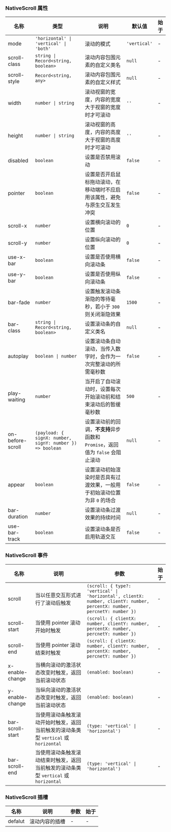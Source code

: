 ### NativeScroll 属性

| 名称             | 类型                                                     | 说明                                                                          | 默认值       | 始于 |
| ---------------- | -------------------------------------------------------- | ----------------------------------------------------------------------------- | ------------ | ---- |
| mode             | `'horizontal' \| 'vertical' \| 'both'`                   | 滚动的模式                                                                    | `'vertical'` | -    |
| scroll-class     | `string \| Record<string, boolean>`                      | 滚动内容包围元素的自定义类名                                                  | `null`       | -    |
| scroll-style     | `Record<string, any>`                                    | 滚动内容包围元素的自定义样式                                                  | `null`       | -    |
| width            | `number \| string`                                       | 滚动视窗的宽度，内容的宽度大于视窗的宽度时才可滚动                            | `''`         | -    |
| height           | `number \| string`                                       | 滚动视窗的高度，内容的高度大于视窗的高度时才可滚动                            | `''`         | -    |
| disabled         | `boolean`                                                | 设置是否禁用滚动                                                              | `false`      | -    |
| pointer          | `boolean`                                                | 设置是否开启鼠标拖动滚动，在移动端时不应启用该属性，避免与原生交互发生冲突    | `false`      | -    |
| scroll-x         | `number`                                                 | 设置横向滚动的位置                                                            | `0`          | -    |
| scroll-y         | `number`                                                 | 设置纵向滚动的位置                                                            | `0`          | -    |
| use-x-bar        | `boolean`                                                | 设置是否使用横向滚动条                                                        | `false`      | -    |
| use-y-bar        | `boolean`                                                | 设置是否使用纵向滚动条                                                        | `false`      | -    |
| bar-fade         | `number`                                                 | 设置触发滚动条渐隐的等待毫秒，若小于 `300` 则关闭渐隐效果                     | `1500`       | -    |
| bar-class        | `string \| Record<string, boolean>`                      | 设置滚动条的自定义类名                                                        | `null`       | -    |
| autoplay         | `boolean \| number`                                      | 设置滚动条自动滚动，当传入数字时，会作为一次完整滚动的所需毫秒数              | `false`      | -    |
| play-waiting     | `number`                                                 | 当开启了自动滚动时，设置每次开始滚动前和结束滚动后的暂缓毫秒数                | `500`        | -    |
| on-before-scroll | `(payload: { signX: number, signY: number }) => boolean` | 设置滚动前的回调，**不支持**异步函数和 `Promise`，返回值为 `false` 会阻止滚动 | `null`       | -    |
| appear           | `boolean`                                                | 设置滚动初始渲染时是否具有过渡效果，一般用于初始滚动位置为非 `0` 的场合       | `false`      | -    |
| bar-duration     | `number`                                                 | 设置滚动条过渡效果的持续时间                                                  | `null`       | -    |
| use-bar-track    | `boolean`                                                | 设置滚动条是否启用轨道交互                                                    | `false`      | -    |

### NativeScroll 事件

| 名称             | 说明                                                                                | 参数                                                                                                                    | 始于 |
| ---------------- | ----------------------------------------------------------------------------------- | ----------------------------------------------------------------------------------------------------------------------- | ---- |
| scroll           | 当以任意交互形式进行了滚动后触发                                                    | `(scroll: { type?: 'vertical' \| 'horizontal', clientX: number, clientY: number, percentX: number, percnetY: number })` | -    |
| scroll-start     | 当使用 pointer 滚动开始时触发                                                       | `(scroll: { clientX: number, clientY: number, percentX: number, percnetY: number })`                                    | -    |
| scroll-end       | 当使用 pointer 滚动结束时触发                                                       | `(scroll: { clientX: number, clientY: number, percentX: number, percnetY: number })`                                    | -    |
| x-enable-change  | 当横向滚动的激活状态改变时触发，返回当前滚动状态                                    | `(enabled: boolean)`                                                                                                    | -    |
| y-enable-change  | 当纵向滚动的激活状态改变时触发，返回当前滚动状态                                    | `(enabled: boolean)`                                                                                                    | -    |
| bar-scroll-start | 当使用滚动条触发滚动开始时触发，返回当前触发的滚动条类型 `vertical` 或 `horizontal` | `(type: 'vertical' \| 'horizontal')`                                                                                    | -    |
| bar-scroll-end   | 当使用滚动条触发滚动结束时触发，返回当前触发的滚动条类型 `vertical` 或 `horizontal` | `(type: 'vertical' \| 'horizontal')`                                                                                    | -    |

### NativeScroll 插槽

| 名称    | 说明           | 参数 | 始于 |
| ------- | -------------- | ---- | ---- |
| defalut | 滚动内容的插槽 | -    | -    |
